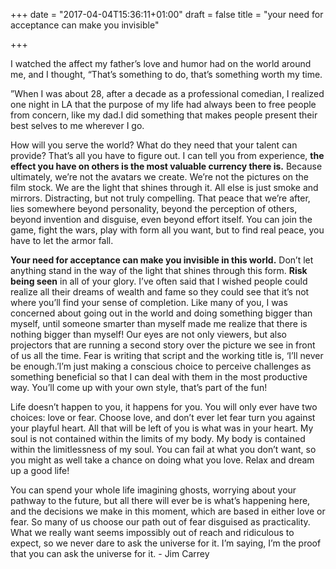 +++
date = "2017-04-04T15:36:11+01:00"
draft = false
title = "your need for acceptance can make you invisible"

+++

I watched the affect my father’s love and humor had on the world around me, and I thought, “That’s something to do, that’s something worth my time.

”When I was about 28, after a decade as a professional comedian, I realized one night in LA that the purpose of my life had always been to free people from concern, like my dad.I did something that makes people present their best selves to me wherever I go.

How will you serve the world? What do they need that your talent can provide? That’s all you have to figure out. I can tell you from experience, **the effect you have on others is the most valuable currency there is.** Because ultimately, we’re not the avatars we create. We’re not the pictures on the film stock. We are the light that shines through it. All else is just smoke and mirrors. Distracting, but not truly compelling. That peace that we’re after, lies somewhere beyond personality, beyond the perception of others, beyond invention and disguise, even beyond effort itself. You can join the game, fight the wars, play with form all you want, but to find real peace, you have to let the armor fall.

**Your need for acceptance can make you invisible in this world.** Don’t let anything stand in the way of the light that shines through this form. **Risk being seen** in all of your glory. I’ve often said that I wished people could realize all their dreams of wealth and fame so they could see that it’s not where you’ll find your sense of completion. Like many of you, I was concerned about going out in the world and doing something bigger than myself, until someone smarter than myself made me realize that there is nothing bigger than myself! Our eyes are not only viewers, but also projectors that are running a second story over the picture we see in front of us all the time. Fear is writing that script and the working title is, ‘I’ll never be enough.’I’m just making a conscious choice to perceive challenges as something beneficial so that I can deal with them in the most productive way. You’ll come up with your own style, that’s part of the fun!

Life doesn’t happen to you, it happens for you. You will only ever have two choices: love or fear. Choose love, and don’t ever let fear turn you against your playful heart. All that will be left of you is what was in your heart. My soul is not contained within the limits of my body. My body is contained within the limitlessness of my soul. You can fail at what you don’t want, so you might as well take a chance on doing what you love. Relax and dream up a good life!

You can spend your whole life imagining ghosts, worrying about your pathway to the future, but all there will ever be is what’s happening here, and the decisions we make in this moment, which are based in either love or fear. So many of us choose our path out of fear disguised as practicality. What we really want seems impossibly out of reach and ridiculous to expect, so we never dare to ask the universe for it. I’m saying, I’m the proof that you can ask the universe for it. - Jim Carrey﻿
